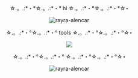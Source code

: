 


<body>
  <div align=center>
    <p>☆.。.:*・°☆.。.:*・°  hi  ☆.。.:*・°☆.。.:*・°☆⋆</p>
    <p><img src="https://64.media.tumblr.com/45fe8fbc09dd26fa8744bfa9eba7e91d/tumblr_omarkcSEsy1w6mdrno1_250.gifv" alt="rayra-alencar" /></p>
    <p>☆.。.:*・°☆.。.:*・°  tools  ☆.。.:*・°☆.。.:*・°☆⋆</p>
    <img src="https://skillicons.dev/icons?i=typescript,react,javascript,nodejs,graphql,nextjs,html,css,gitlab,github,blender,unity">
    <p align="center">☆.。.:*・°☆.。.:*・° ☆.。.:*・°☆.。.:*・°☆⋆</p>
<img src="https://github-readme-stats.vercel.app/api/top-langs?username=rayra-alencar&show_icons=true&locale=en&layout=compact&theme=tokyonight" alt="rayra-alencar" />
  </div>
</body>
